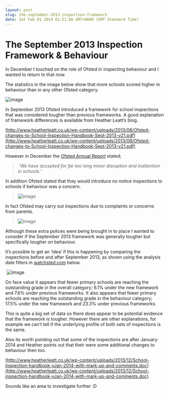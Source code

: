 ```yaml
---
layout: post
slug: the-september-2013-inspection-framework
date: Sat Feb 01 2014 01:51:00 GMT+0000 (GMT Standard Time)
---
```



The September 2013 Inspection Framework & Behaviour 
====================================================

In December I touched on the role of Ofsted in inspecting behaviour and
I wanted to return to that now.

The statistics in the image below show that more schools scored higher
in behaviour than in any other Ofsted category.

![image](http://33.media.tumblr.com/e54bb7d2e4317333cec7528463ebea4f/tumblr_inline_n0angfXdwe1s27sgu.png)

In September 2013 Ofsted introduced a framework for school inspections
that was considered tougher than previous frameworks. A good explanation
of framework differences is available from Heather Leatt’s blog.

[http://www.heatherleatt.co.uk/wp-content/uploads/2013/08/Ofsted-changes-to-School-Inspection-Handbook-Sept-2013-v21.pdf](http://www.heatherleatt.co.uk/wp-content/uploads/2013/08/Ofsted-changes-to-School-Inspection-Handbook-Sept-2013-v21.pdf)

However in December the [Ofsted Annual
Report](http://www.ofsted.gov.uk/annualreport1213/) stated;

>  ‘*We have accepted for far too long minor disruption and inattention
> in schools.*’

In addition Ofsted stated that they would introduce no notice
inspections to schools if behaviour was a concern.

> ![image](http://33.media.tumblr.com/1926ef94494c0332bb6a6f6cb61f03a3/tumblr_inline_n0ann9eUo31s27sgu.png)

In fact Ofsted may carry out inspections due to complaints or concerns
from parents.

> ![image](http://38.media.tumblr.com/d516f5ed60c703ae6a8245acb5ed8812/tumblr_inline_n0annvLZcx1s27sgu.png)

Although these extra polices were being brought in to place I wanted to
consider if the September 2013 framework was generally tougher but
specifically tougher on behaviour.

It’s possible to get an ‘idea’ if this is happening by comparing the
inspections before and after September 2013, as shown using the analysis
date filters in [watchsted.com](http://watchsted.com) below.

 ![image](http://38.media.tumblr.com/c56b70b1cae367ba91f484f2f46df9a8/tumblr_inline_n0anolbbpa1s27sgu.png)

On face value it appears that fewer primary schools are reaching the
outstanding grade in the overall category; 6.1% under the new framework
and 7.6% under previous frameworks. It also appears that fewer primary
schools are reaching the outstanding grade in the behaviour category;
17.5% under the new framework and 23.3% under previous frameworks.

This is quite a big set of data so there does appear to be potential
evidence that the framework is tougher. However there are other
explanations, for example we can’t tell if the underlying profile of
both sets of inspections is the same.

Also its worth pointing out that some of the inspections are after
January 2014 and Heather points out that their were some additional
changes to behaviour then too.

[http://www.heatherleatt.co.uk/wp-content/uploads/2013/12/School-inspection-handbook-vJan-2014-with-mark-up-and-comments.doc](http://www.heatherleatt.co.uk/wp-content/uploads/2013/12/School-inspection-handbook-vJan-2014-with-mark-up-and-comments.doc)

Sounds like an area to investigate further :D

